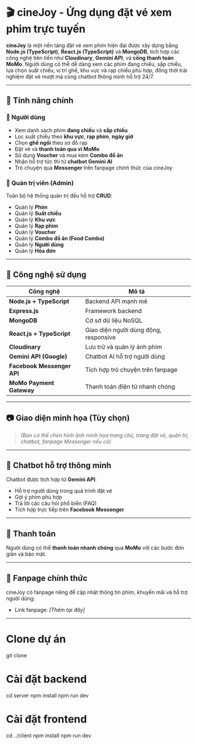 # 🎬 cineJoy - Ứng dụng đặt vé xem phim trực tuyến

**cineJoy** là một nền tảng đặt vé xem phim hiện đại được xây dựng bằng **Node.js (TypeScript)**, **React.js (TypeScript)** và **MongoDB**, tích hợp các công nghệ tiên tiến như **Cloudinary**, **Gemini API**, và **cổng thanh toán MoMo**. Người dùng có thể dễ dàng xem các phim đang chiếu, sắp chiếu, lựa chọn suất chiếu, vị trí ghế, khu vực và rạp chiếu phù hợp, đồng thời trải nghiệm đặt vé mượt mà cùng chatbot thông minh hỗ trợ 24/7.

---

## 🚀 Tính năng chính

### 👥 Người dùng

- Xem danh sách phim **đang chiếu** và **sắp chiếu**
- Lọc suất chiếu theo **khu vực**, **rạp phim**, **ngày giờ**
- Chọn **ghế ngồi** theo sơ đồ rạp
- Đặt vé và **thanh toán qua ví MoMo**
- Sử dụng **Voucher** và mua kèm **Combo đồ ăn**
- Nhận hỗ trợ tức thì từ **chatbot Gemini AI**
- Trò chuyện qua **Messenger** trên fanpage chính thức của cineJoy

### 🔧 Quản trị viên (Admin)

Toàn bộ hệ thống quản trị đều hỗ trợ **CRUD**:
- Quản lý **Phim**
- Quản lý **Suất chiếu**
- Quản lý **Khu vực**
- Quản lý **Rạp phim**
- Quản lý **Voucher**
- Quản lý **Combo đồ ăn (Food Combo)**
- Quản lý **Người dùng**
- Quản lý **Hóa đơn**

---

## 🧠 Công nghệ sử dụng

| Công nghệ | Mô tả |
|----------|--------|
| **Node.js + TypeScript** | Backend API mạnh mẽ |
| **Express.js** | Framework backend |
| **MongoDB** | Cơ sở dữ liệu NoSQL |
| **React.js + TypeScript** | Giao diện người dùng động, responsive |
| **Cloudinary** | Lưu trữ và quản lý ảnh phim |
| **Gemini API (Google)** | Chatbot AI hỗ trợ người dùng |
| **Facebook Messenger API** | Tích hợp trò chuyện trên fanpage |
| **MoMo Payment Gateway** | Thanh toán điện tử nhanh chóng |

---

## 📷 Giao diện minh họa (Tùy chọn)

> *(Bạn có thể chèn hình ảnh minh họa trang chủ, trang đặt vé, quản trị, chatbot, fanpage Messenger nếu có)*

---

## 💬 Chatbot hỗ trợ thông minh

Chatbot được tích hợp từ **Gemini API**:
- Hỗ trợ người dùng trong quá trình đặt vé
- Gợi ý phim phù hợp
- Trả lời các câu hỏi phổ biến (FAQ)
- Tích hợp trực tiếp trên **Facebook Messenger**

---

## 🧾 Thanh toán

Người dùng có thể **thanh toán nhanh chóng** qua **MoMo** với các bước đơn giản và bảo mật.

---

## 📌 Fanpage chính thức

cineJoy có fanpage riêng để cập nhật thông tin phim, khuyến mãi và hỗ trợ người dùng:
- Link fanpage: *[Thêm tại đây]*

---

# Clone dự án
git clone 

# Cài đặt backend
cd server
npm install
npm run dev

# Cài đặt frontend
cd ../client
npm install
npm run dev
